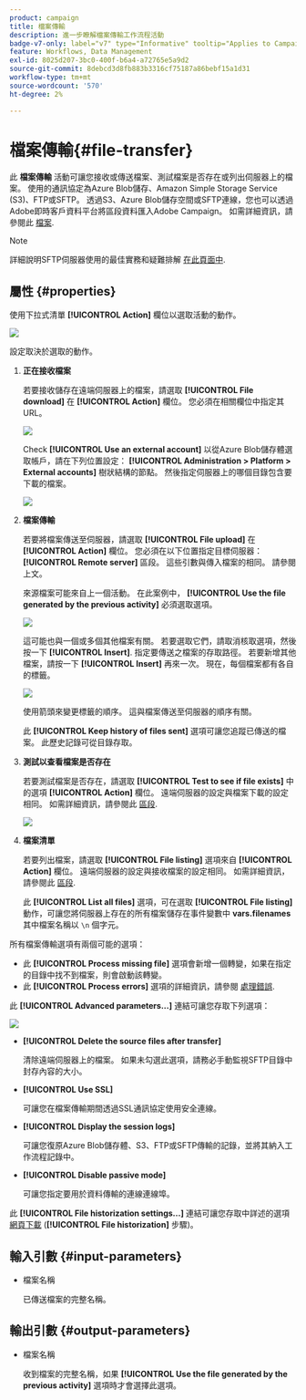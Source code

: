 ```yaml
---
product: campaign
title: 檔案傳輸
description: 進一步瞭解檔案傳輸工作流程活動
badge-v7-only: label="v7" type="Informative" tooltip="Applies to Campaign Classic v7 only"
feature: Workflows, Data Management
exl-id: 8025d207-3bc0-400f-b6a4-a72765e5a9d2
source-git-commit: 8debcd3d8fb883b3316cf75187a86bebf15a1d31
workflow-type: tm+mt
source-wordcount: '570'
ht-degree: 2%

---
```


# 檔案傳輸{#file-transfer}



此 **檔案傳輸** 活動可讓您接收或傳送檔案、測試檔案是否存在或列出伺服器上的檔案。 使用的通訊協定為Azure Blob儲存、Amazon Simple Storage Service (S3)、FTP或SFTP。
透過S3、Azure Blob儲存空間或SFTP連線，您也可以透過Adobe即時客戶資料平台將區段資料匯入Adobe Campaign。 如需詳細資訊，請參閱此 [檔案](https://experienceleague.adobe.com/docs/experience-platform/destinations/catalog/email-marketing/adobe-campaign.html).

>[!NOTE]
>
>詳細說明SFTP伺服器使用的最佳實務和疑難排解 [在此頁面中](../../platform/using/sftp-server-usage.md).

## 屬性 {#properties}

使用下拉式清單 **[!UICONTROL Action]** 欄位以選取活動的動作。

![](assets/file_transfert_action.png)

設定取決於選取的動作。

1. **正在接收檔案**

   若要接收儲存在遠端伺服器上的檔案，請選取 **[!UICONTROL File download]** 在 **[!UICONTROL Action]** 欄位。 您必須在相關欄位中指定其URL。

   ![](assets/file_transfert_edit.png)

   Check **[!UICONTROL Use an external account]** 以從Azure Blob儲存體選取帳戶，請在下列位置設定： **[!UICONTROL Administration > Platform > External accounts]** 樹狀結構的節點。 然後指定伺服器上的哪個目錄包含要下載的檔案。

   ![](assets/file_transfert_edit_external.png)

1. **檔案傳輸**

   若要將檔案傳送至伺服器，請選取 **[!UICONTROL File upload]** 在 **[!UICONTROL Action]** 欄位。 您必須在以下位置指定目標伺服器： **[!UICONTROL Remote server]** 區段。 這些引數與傳入檔案的相同。 請參閱上文。

   來源檔案可能來自上一個活動。 在此案例中， **[!UICONTROL Use the file generated by the previous activity]** 必須選取選項。

   ![](assets/file_transfert_edit_send.png)

   這可能也與一個或多個其他檔案有關。 若要選取它們，請取消核取選項，然後按一下 **[!UICONTROL Insert]**. 指定要傳送之檔案的存取路徑。 若要新增其他檔案，請按一下 **[!UICONTROL Insert]** 再來一次。 現在，每個檔案都有各自的標籤。

   ![](assets/file_transfert_source.png)

   使用箭頭來變更標籤的順序。 這與檔案傳送至伺服器的順序有關。

   此 **[!UICONTROL Keep history of files sent]** 選項可讓您追蹤已傳送的檔案。 此歷史記錄可從目錄存取。

1. **測試以查看檔案是否存在**

   若要測試檔案是否存在，請選取 **[!UICONTROL Test to see if file exists]** 中的選項 **[!UICONTROL Action]** 欄位。 遠端伺服器的設定與檔案下載的設定相同。 如需詳細資訊，請參閱此 [區段](#properties).

   ![](assets/file_transfert_edit_test.png)

1. **檔案清單**

   若要列出檔案，請選取 **[!UICONTROL File listing]** 選項來自 **[!UICONTROL Action]** 欄位。 遠端伺服器的設定與接收檔案的設定相同。 如需詳細資訊，請參閱此 [區段](#properties).

   此 **[!UICONTROL List all files]** 選項，可在選取 **[!UICONTROL File listing]** 動作，可讓您將伺服器上存在的所有檔案儲存在事件變數中 **vars.filenames** 其中檔案名稱以 `\n` 個字元。

所有檔案傳輸選項有兩個可能的選項：

* 此 **[!UICONTROL Process missing file]** 選項會新增一個轉變，如果在指定的目錄中找不到檔案，則會啟動該轉變。
* 此 **[!UICONTROL Process errors]** 選項的詳細資訊，請參閱 [處理錯誤](monitoring-workflow-execution.md#processing-errors).

此 **[!UICONTROL Advanced parameters...]** 連結可讓您存取下列選項：

![](assets/file_transfert_advanced.png)

* **[!UICONTROL Delete the source files after transfer]**

   清除遠端伺服器上的檔案。 如果未勾選此選項，請務必手動監視SFTP目錄中封存內容的大小。

* **[!UICONTROL Use SSL]**

   可讓您在檔案傳輸期間透過SSL通訊協定使用安全連線。

* **[!UICONTROL Display the session logs]**

   可讓您復原Azure Blob儲存體、S3、FTP或SFTP傳輸的記錄，並將其納入工作流程記錄中。

* **[!UICONTROL Disable passive mode]**

   可讓您指定要用於資料傳輸的連線連線埠。

此 **[!UICONTROL File historization settings...]** 連結可讓您存取中詳述的選項 [網頁下載](web-download.md) (**[!UICONTROL File historization]** 步驟)。

## 輸入引數 {#input-parameters}

* 檔案名稱

   已傳送檔案的完整名稱。

## 輸出引數 {#output-parameters}

* 檔案名稱

   收到檔案的完整名稱，如果 **[!UICONTROL Use the file generated by the previous activity]** 選項時才會選擇此選項。
